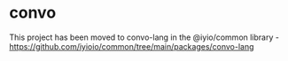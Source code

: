 # convo

This project has been moved to convo-lang in the @iyio/common library - https://github.com/iyioio/common/tree/main/packages/convo-lang 